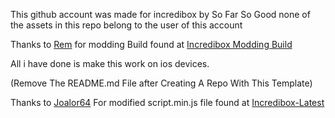 This github account was made for incredibox by So Far So Good none of the assets in this repo belong to the user of this account

Thanks to [Rem](https://www.youtube.com/rin.incredibox) for modding Build found at [Incredibox Modding Build](https://Incredirem.com/Incredibox-Modding-Build)

All i have done is make this work on ios devices.

(Remove The README.md File after Creating A Repo With This Template)

Thanks to [Joalor64](https://github.com/Joalor64GH)
For modified script.min.js file found at [Incredibox-Latest](https://github.com/Joalor64GH/Incredibox-Latest)
